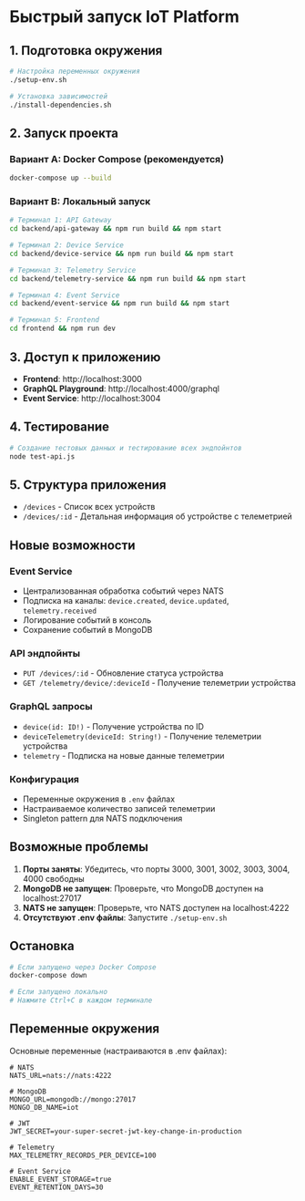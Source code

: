 # Быстрый запуск IoT Platform

## 1. Подготовка окружения

```bash
# Настройка переменных окружения
./setup-env.sh

# Установка зависимостей
./install-dependencies.sh
```

## 2. Запуск проекта

### Вариант A: Docker Compose (рекомендуется)

```bash
docker-compose up --build
```

### Вариант B: Локальный запуск

```bash
# Терминал 1: API Gateway
cd backend/api-gateway && npm run build && npm start

# Терминал 2: Device Service
cd backend/device-service && npm run build && npm start

# Терминал 3: Telemetry Service
cd backend/telemetry-service && npm run build && npm start

# Терминал 4: Event Service
cd backend/event-service && npm run build && npm start

# Терминал 5: Frontend
cd frontend && npm run dev
```

## 3. Доступ к приложению

- **Frontend**: http://localhost:3000
- **GraphQL Playground**: http://localhost:4000/graphql
- **Event Service**: http://localhost:3004

## 4. Тестирование

```bash
# Создание тестовых данных и тестирование всех эндпойнтов
node test-api.js
```

## 5. Структура приложения

- `/devices` - Список всех устройств
- `/devices/:id` - Детальная информация об устройстве с телеметрией

## Новые возможности

### Event Service

- Централизованная обработка событий через NATS
- Подписка на каналы: `device.created`, `device.updated`, `telemetry.received`
- Логирование событий в консоль
- Сохранение событий в MongoDB

### API эндпойнты

- `PUT /devices/:id` - Обновление статуса устройства
- `GET /telemetry/device/:deviceId` - Получение телеметрии устройства

### GraphQL запросы

- `device(id: ID!)` - Получение устройства по ID
- `deviceTelemetry(deviceId: String!)` - Получение телеметрии устройства
- `telemetry` - Подписка на новые данные телеметрии

### Конфигурация

- Переменные окружения в `.env` файлах
- Настраиваемое количество записей телеметрии
- Singleton pattern для NATS подключения

## Возможные проблемы

1. **Порты заняты**: Убедитесь, что порты 3000, 3001, 3002, 3003, 3004, 4000 свободны
2. **MongoDB не запущен**: Проверьте, что MongoDB доступен на localhost:27017
3. **NATS не запущен**: Проверьте, что NATS доступен на localhost:4222
4. **Отсутствуют .env файлы**: Запустите `./setup-env.sh`

## Остановка

```bash
# Если запущено через Docker Compose
docker-compose down

# Если запущено локально
# Нажмите Ctrl+C в каждом терминале
```

## Переменные окружения

Основные переменные (настраиваются в .env файлах):

```env
# NATS
NATS_URL=nats://nats:4222

# MongoDB
MONGO_URL=mongodb://mongo:27017
MONGO_DB_NAME=iot

# JWT
JWT_SECRET=your-super-secret-jwt-key-change-in-production

# Telemetry
MAX_TELEMETRY_RECORDS_PER_DEVICE=100

# Event Service
ENABLE_EVENT_STORAGE=true
EVENT_RETENTION_DAYS=30
```
